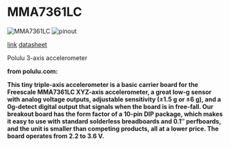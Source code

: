 # MMA7361LC

![MMA7361LC](https://a.pololu-files.com/picture/0J2546.1200.jpg?0605bfd009b17d81f444f8cb1d8c7b46) 
![pinout](https://a.pololu-files.com/picture/0J2548.1200.jpg?aaf369301dcd8bd8d0f10b6c16165b1a)

[link](https://www.pololu.com/product/1246)
[datasheet](https://www.pololu.com/file/0J472/MMA7361LC.pdf)


Polulu 3-axis accelerometer

**from polulu.com:**

**This tiny triple-axis accelerometer is a basic carrier board for the Freescale MMA7361LC XYZ-axis accelerometer, a great low-g sensor with analog voltage outputs, adjustable sensitivity (±1.5 g or ±6 g), and a 0g-detect digital output that signals when the board is in free-fall. Our breakout board has the form factor of a 10-pin DIP package, which makes it easy to use with standard solderless breadboards and 0.1″ perfboards, and the unit is smaller than competing products, all at a lower price. The board operates from 2.2 to 3.6 V.**
